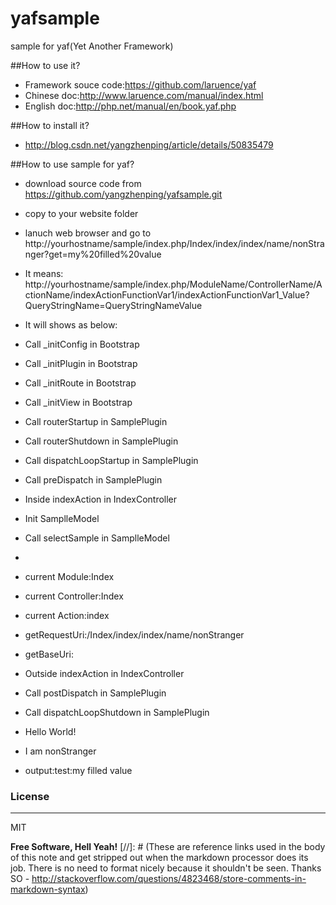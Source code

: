 # yafsample
sample for yaf(Yet Another Framework)

##How to use it?
  - Framework souce code:https://github.com/laruence/yaf
  - Chinese doc:http://www.laruence.com/manual/index.html
  - English doc:http://php.net/manual/en/book.yaf.php

##How to install it?
  - http://blog.csdn.net/yangzhenping/article/details/50835479

##How to use sample for yaf?
  - download source code from https://github.com/yangzhenping/yafsample.git
  - copy to your website folder
  - lanuch web browser and go to http://yourhostname/sample/index.php/Index/index/index/name/nonStranger?get=my%20filled%20value
  - It means: http://yourhostname/sample/index.php/ModuleName/ControllerName/ActionName/indexActionFunctionVar1/indexActionFunctionVar1_Value?QueryStringName=QueryStringNameValue

  - It will shows as below:
  - Call _initConfig in Bootstrap
  - Call _initPlugin in Bootstrap
  - Call _initRoute in Bootstrap
  - Call _initView in Bootstrap
  - Call routerStartup in SamplePlugin
  - Call routerShutdown in SamplePlugin
  - Call dispatchLoopStartup in SamplePlugin
  - Call preDispatch in SamplePlugin
  - Inside indexAction in IndexController
  - Init SamplleModel
  - Call selectSample in SamplleModel
  - 
  - current Module:Index
  - current Controller:Index
  - current Action:index
  - getRequestUri:/Index/index/index/name/nonStranger
  - getBaseUri:
  - Outside indexAction in IndexController
  - Call postDispatch in SamplePlugin
  - Call dispatchLoopShutdown in SamplePlugin
  - Hello World!
  - I am nonStranger
  - output:test:my filled value

### License

----

MIT



**Free Software, Hell Yeah!**
[//]: # (These are reference links used in the body of this note and get stripped out when the markdown processor does its job. There is no need to format nicely because it shouldn't be seen. Thanks SO - http://stackoverflow.com/questions/4823468/store-comments-in-markdown-syntax)
